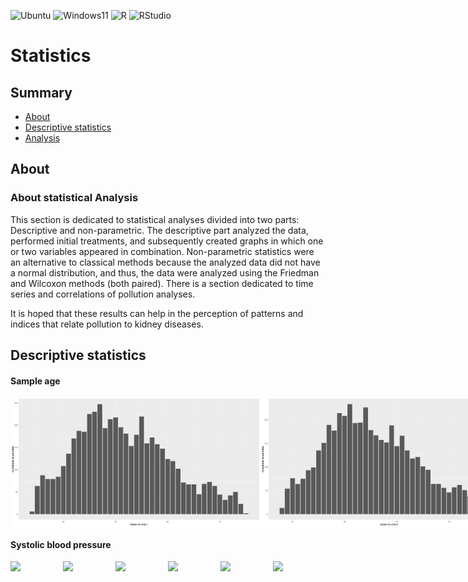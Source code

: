 ![Ubuntu](https://img.shields.io/badge/Ubuntu-Linux-orange)
![Windows11](https://img.shields.io/badge/Windows-11-blue)
![R](https://img.shields.io/badge/R-276DC3?logo=r&logoColor=white&style=flat)
![RStudio](https://img.shields.io/badge/RStudio-75AADB?logo=rstudio&logoColor=white&style=flat)

# Statistics

## Summary

- [About](#About)
- [Descriptive statistics](#Descriptive-Statistics)
- [Analysis](#analysis)

## About

### About statistical Analysis

This section is dedicated to statistical analyses divided into two parts: Descriptive and non-parametric. The descriptive part analyzed the data, performed initial treatments, and subsequently created graphs in which one or two variables appeared in combination. Non-parametric statistics were an alternative to classical methods because the analyzed data did not have a normal distribution, and thus, the data were analyzed using the Friedman and Wilcoxon methods (both paired). There is a section dedicated to time series and correlations of pollution analyses.

It is hoped that these results can help in the perception of patterns and indices that relate pollution to kidney diseases.

## Descriptive statistics

#### Sample age

<div style="display: flex; justify-content: space-around;">
  <img src="./idade_elsa/idade_onda_1.png" width="400">
  <img src="./idade_elsa/idade_onda_2.png" width="400">
  <img src="./idade_elsa/idade_onda_3.png" width="400">
</div>

#### Systolic blood pressure

<div style="display: flex; justify-content: space-around;">
  <img src="./PAS/PAS_1_g.png" width="400">
  <img src="./PAS/PAS_2_g.png" width="400">
  <img src="./PAS/PAS_3_g.png" width="400">
  <img src="./PAS/PAS_1_b.png" width="400">
  <img src="./PAS/PAS_2_b.png" width="400">
  <img src="./PAS/PAS_3_b.png" width="400">
</div>